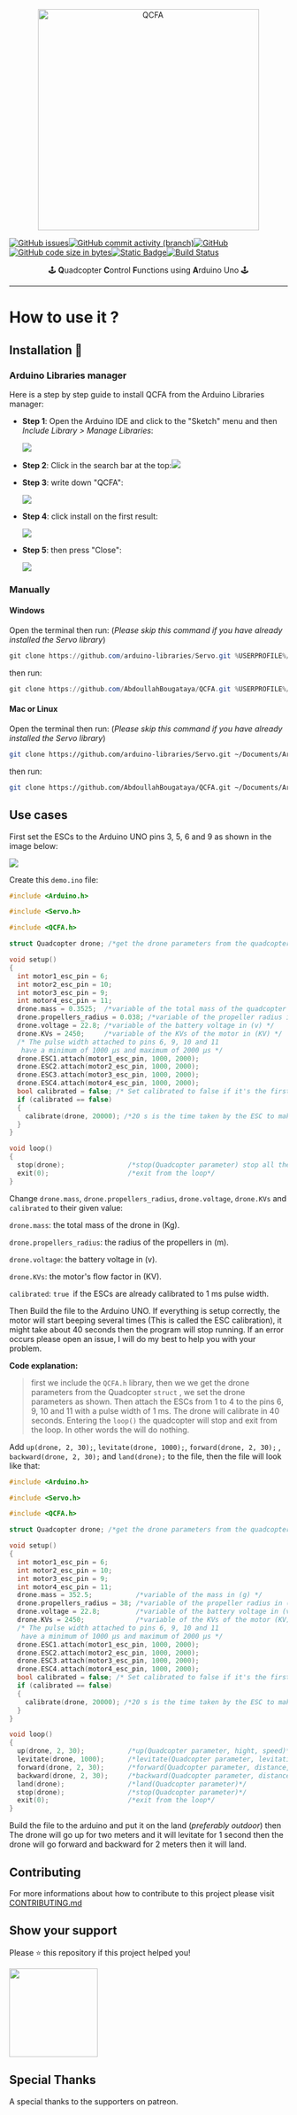 <div align='center'><img src='./img/QCFA.png' alt="QCFA" width="400" height="400" style="display: block; margin: 0 auto"/></div>

[![GitHub issues](https://img.shields.io/github/issues/AbdoullahBougataya/QCFA?style=flat-square&logo=github&logoColor=cyan&color=cyan)](https://github.com/AbdoullahBougataya/QCFA/issues?q=is%3Aopen)[![GitHub commit activity (branch)](https://img.shields.io/github/commit-activity/t/AbdoullahBougataya/QCFA/main?style=flat-square&logo=git&logoColor=cyan&color=cyan)](https://github.com/AbdoullahBougataya/QCFA/commits/main)[![GitHub](https://img.shields.io/github/license/AbdoullahBougataya/QCFA?style=flat-square&logo=firefox&logoColor=cyan&color=cyan)](https://github.com/AbdoullahBougataya/QCFA/blob/main/LICENSE)[![GitHub code size in bytes](https://img.shields.io/github/languages/code-size/AbdoullahBougataya/QCFA?style=flat-square&logo=github&logoColor=cyan&color=cyan)](#)[![Static Badge](https://img.shields.io/badge/Runs_on-Arduino_UNO-cyan?style=flat-square&logo=arduino&logoColor=cyan)](https://store.arduino.cc/products/arduino-uno-rev3)[![Build Status](https://img.shields.io/badge/build-passing-cyan?style=flat-square&logo=arduino&logoColor=cyan)](https://github.com/AbdoullahBougataya/QCFA/actions/workflows/check-arduino.yml)

<div align='center'>🕹️ <strong>Q</strong>uadcopter <strong>C</strong>ontrol <strong>F</strong>unctions using <strong>A</strong>rduino Uno 🕹️</div>

---

# How to use it ?

## Installation 💾

### Arduino Libraries manager

Here is a step by step guide to install QCFA from the Arduino Libraries manager:

- **Step 1**: Open the Arduino IDE and click to the "Sketch" menu and then *Include Library > Manage Libraries*:

  ![](./img/step01.png)

- **Step 2**: Click in the search bar at the top:![](./img/step02.png)

- **Step 3**: write down "QCFA":

  ![](./img/step03.png)

- **Step 4**: click install on the first result:

  ![](./img/step04.png)

- **Step 5**: then press "Close":

  ![](./img/step05.png)

### Manually

#### Windows

Open the terminal then run: (*Please skip this command if you have already installed the Servo library*)

```powershell
git clone https://github.com/arduino-libraries/Servo.git %USERPROFILE%/Documents/Arduino/libraries/Servo
```

then run:

```powershell
git clone https://github.com/AbdoullahBougataya/QCFA.git %USERPROFILE%/Documents/Arduino/libraries/QCFA
```

#### Mac or Linux

Open the terminal then run: (*Please skip this command if you have already installed the Servo library*)

```bash
git clone https://github.com/arduino-libraries/Servo.git ~/Documents/Arduino/libraries/Servo
```

then run:

```bash
git clone https://github.com/AbdoullahBougataya/QCFA.git ~/Documents/Arduino/libraries/QCFA
```

## Use cases

First set the ESCs to the Arduino UNO pins 3, 5, 6 and 9 as shown in the image below:

![](./img/Circuit.png)

Create this `demo.ino` file:

```c++
#include <Arduino.h>

#include <Servo.h>

#include <QCFA.h>

struct Quadcopter drone; /*get the drone parameters from the quadcopter structure*/

void setup()
{
  int motor1_esc_pin = 6;
  int motor2_esc_pin = 10;
  int motor3_esc_pin = 9;
  int motor4_esc_pin = 11;
  drone.mass = 0.3525;  /*variable of the total mass of the quadcopter in (g) */
  drone.propellers_radius = 0.038; /*variable of the propeller radius in (mm) */
  drone.voltage = 22.8; /*variable of the battery voltage in (v) */
  drone.KVs = 2450;     /*variable of the KVs of the motor in (KV) */
  /* The pulse width attached to pins 6, 9, 10 and 11
   have a minimum of 1000 µs and maximum of 2000 µs */
  drone.ESC1.attach(motor1_esc_pin, 1000, 2000);
  drone.ESC2.attach(motor2_esc_pin, 1000, 2000);
  drone.ESC3.attach(motor3_esc_pin, 1000, 2000);
  drone.ESC4.attach(motor4_esc_pin, 1000, 2000);
  bool calibrated = false; /* Set calibrated to false if it's the first time */
  if (calibrated == false)
  {
    calibrate(drone, 20000); /*20 s is the time taken by the ESC to make that beep so this calibration process will take 40s (it may vary depending on the ESCs used)*/
  }
}

void loop()
{
  stop(drone);                /*stop(Quadcopter parameter) stop all the motors*/
  exit(0);                    /*exit from the loop*/
}
```

Change `drone.mass`, `drone.propellers_radius`, `drone.voltage`,  `drone.KVs` and `calibrated` to their given value:

`drone.mass`: the total mass of the drone in (Kg).

`drone.propellers_radius`: the radius of the propellers in (m).

`drone.voltage`: the battery voltage in (v).

`drone.KVs`: the motor's flow factor in (KV).

`calibrated`: `true `if the ESCs are already calibrated to 1 ms pulse width.

Then Build the file to the Arduino UNO. If everything is setup correctly, the motor will start beeping several times (This is called the ESC calibration), it might take about 40 seconds then the program will stop running. If an error occurs please open an issue, I will do my best to help you with your problem. 

**Code explanation:** 

> first we include the `QCFA.h` library, then we we get the drone parameters from the Quadcopter `struct` , we set the drone parameters as shown. Then attach the ESCs from 1 to 4 to the pins 6, 9, 10 and 11 with a pulse width of 1 ms. The drone will calibrate in 40 seconds. Entering the `loop()` the quadcopter will stop and exit from the loop. In other words the will do nothing.

Add `up(drone, 2, 30);`, `levitate(drone, 1000);`, `forward(drone, 2, 30);` , `backward(drone, 2, 30);` and `land(drone);` to the file, then the file will look like that:

``````c++
#include <Arduino.h>

#include <Servo.h>

#include <QCFA.h>

struct Quadcopter drone; /*get the drone parameters from the quadcopter structure*/

void setup()
{
  int motor1_esc_pin = 6;
  int motor2_esc_pin = 10;
  int motor3_esc_pin = 9;
  int motor4_esc_pin = 11;
  drone.mass = 352.5;           /*variable of the mass in (g) */
  drone.propellers_radius = 38; /*variable of the propeller radius in (mm) */
  drone.voltage = 22.8;         /*variable of the battery voltage in (v) */
  drone.KVs = 2450;             /*variable of the KVs of the motor (KV) */
  /* The pulse width attached to pins 6, 9, 10 and 11
   have a minimum of 1000 µs and maximum of 2000 µs */
  drone.ESC1.attach(motor1_esc_pin, 1000, 2000);
  drone.ESC2.attach(motor2_esc_pin, 1000, 2000);
  drone.ESC3.attach(motor3_esc_pin, 1000, 2000);
  drone.ESC4.attach(motor4_esc_pin, 1000, 2000);
  bool calibrated = false; /* Set calibrated to false if it's the first time */
  if (calibrated == false)
  {
    calibrate(drone, 20000); /*20 s is the time taken by the ESC to make that beep so this calibration process will take 40s (it may vary depending on the ESCs used)*/
  }
}

void loop()
{
  up(drone, 2, 30);           /*up(Quadcopter parameter, hight, speed)*/
  levitate(drone, 1000);      /*levitate(Quadcopter parameter, levitation time)*/
  forward(drone, 2, 30);      /*forward(Quadcopter parameter, distance, speed)*/
  backward(drone, 2, 30);     /*backward(Quadcopter parameter, distance, speed)*/
  land(drone);                /*land(Quadcopter parameter)*/
  stop(drone);                /*stop(Quadcopter parameter)*/
  exit(0);                    /*exit from the loop*/
}
``````

Build the file to the arduino and put it on the land (*preferably outdoor*) then The drone will go up for two meters and it will levitate for 1 second then the drone will go forward and backward for 2 meters then it will  land.

## Contributing

For more informations about how to contribute to this project please visit [CONTRIBUTING.md](./CONTRIBUTING.md)

## Show your support

Please ⭐️ this repository if this project helped you!

<a href="https://patreon.com/abdellahbougataya?utm_medium=clipboard_copy&utm_source=copyLink&utm_campaign=creatorshare_creator&utm_content=join_link">
  <img src="https://c5.patreon.com/external/logo/become_a_patron_button@2x.png" width="160">
</a>

## Special Thanks 

A special thanks to the supporters on patreon.
